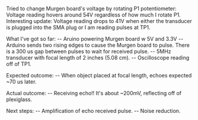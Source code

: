Tried to change Murgen board's voltage by rotating P1 potentiometer:
Voltage reading hovers around 54V regardless of how much I rotate P1.
Interesting update: Voltage reading drops to 41V when either the transducer is plugged into the SMA plug or I am reading pulses at TP1.

What I've got so far:
-- Aruino powering Murgen board w 5V and 3.3V
-- Arduino sends two rising edges to cause the Murgen board to pulse.  There is a 300 us gap between pulses to wait for received pulse.
-- 5MHz transducer with focal length of 2 inches (5.08 cm).
-- Oscilloscope reading off of TP1.

Expected outcome:
-- When object placed at focal length, echoes expected ~70 us later.

Actual outcome:
-- Receiving echo!!  It's about ~200mV, reflecting off of plexiglass.

Next steps:
-- Amplification of echo received pulse.
-- Noise reduction.
